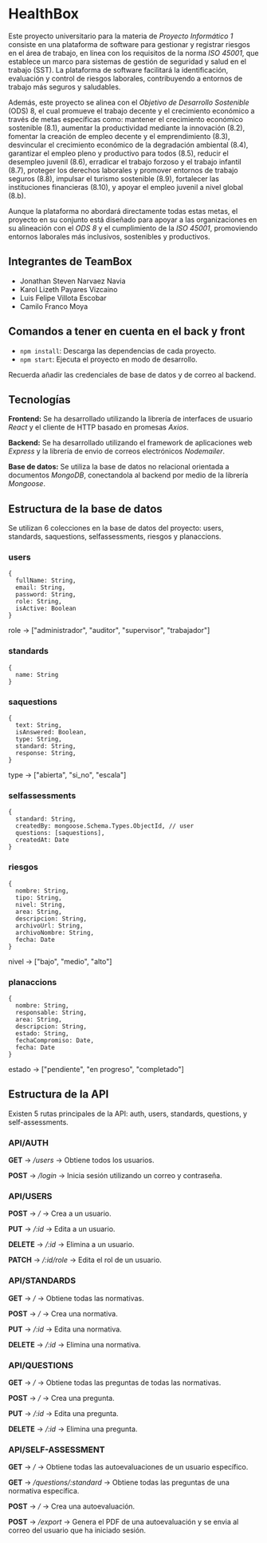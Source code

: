 # HealthBox

Este proyecto universitario para la materia de *Proyecto Informático 1* consiste en una plataforma de software para gestionar y registrar riesgos en el área de trabajo, en línea con los requisitos de la norma *ISO 45001*, que establece un marco para sistemas de gestión de seguridad y salud en el trabajo (SST). La plataforma de software facilitará la identificación, evaluación y control de riesgos laborales, contribuyendo a entornos de trabajo más seguros y saludables. 

Además, este proyecto se alinea con el *Objetivo de Desarrollo Sostenible* (ODS) 8, el cual promueve el trabajo decente y el crecimiento económico a través de metas específicas como: mantener el crecimiento económico sostenible (8.1), aumentar la productividad mediante la innovación (8.2), fomentar la creación de empleo decente y el emprendimiento (8.3), desvincular el crecimiento económico de la degradación ambiental (8.4), garantizar el empleo pleno y productivo para todos (8.5), reducir el desempleo juvenil (8.6), erradicar el trabajo forzoso y el trabajo infantil (8.7), proteger los derechos laborales y promover entornos de trabajo seguros (8.8), impulsar el turismo sostenible (8.9), fortalecer las instituciones financieras (8.10), y apoyar el empleo juvenil a nivel global (8.b). 

Aunque la plataforma no abordará directamente todas estas metas, el proyecto en su conjunto está diseñado para apoyar a las organizaciones en su alineación con el *ODS 8* y el cumplimiento de la *ISO 45001*, promoviendo entornos laborales más inclusivos, sostenibles y productivos. 

## Integrantes de TeamBox

- Jonathan Steven Narvaez Navia
- Karol Lizeth Payares Vizcaino
- Luis Felipe Villota Escobar
- Camilo Franco Moya

## Comandos a tener en cuenta en el back y front

- `npm install`: Descarga las dependencias de cada proyecto.
- `npm start`: Ejecuta el proyecto en modo de desarrollo.

Recuerda añadir las credenciales de base de datos y de correo al backend.

## Tecnologías

**Frontend:** Se ha desarrollado utilizando la librería de interfaces de usuario *React* y el cliente de HTTP basado en promesas *Axios*.

**Backend:** Se ha desarrollado utilizando el framework de aplicaciones web *Express* y la librería de envio de correos electrónicos *Nodemailer*.

**Base de datos:** Se utiliza la base de datos no relacional orientada a documentos *MongoDB*, conectandola al backend por medio de la librería *Mongoose*.

## Estructura de la base de datos

Se utilizan 6 colecciones en la base de datos del proyecto: users, standards, saquestions, selfassessments, riesgos y planaccions.

### users

```
{
  fullName: String,
  email: String,
  password: String,
  role: String,
  isActive: Boolean
}
```
role -> ["administrador", "auditor", "supervisor", "trabajador"]

### standards

```
{
  name: String
}
```

### saquestions

```
{
  text: String,
  isAnswered: Boolean,
  type: String,
  standard: String,
  response: String,
}
```
type -> ["abierta", "si_no", "escala"]

### selfassessments

```
{
  standard: String,
  createdBy: mongoose.Schema.Types.ObjectId, // user
  questions: [saquestions],
  createdAt: Date
}
```

### riesgos

```
{
  nombre: String,
  tipo: String,
  nivel: String,
  area: String,
  descripcion: String,
  archivoUrl: String,
  archivoNombre: String,
  fecha: Date
}
```
nivel -> ["bajo", "medio", "alto"]

### planaccions

```
{
  nombre: String,
  responsable: String,
  area: String,
  descripcion: String,
  estado: String,
  fechaCompromiso: Date,
  fecha: Date
}
```
estado -> ["pendiente", "en progreso", "completado"]

## Estructura de la API

Existen 5 rutas principales de la API: auth, users, standards, questions, y self-assessments.

### API/AUTH

**GET** -> */users* -> Obtiene todos los usuarios.

**POST** -> */login* -> Inicia sesión utilizando un correo y contraseña.

### API/USERS

**POST** -> */* -> Crea a un usuario.

**PUT** -> */:id* -> Edita a un usuario.

**DELETE** -> */:id* -> Elimina a un usuario.

**PATCH** -> */:id/role* -> Edita el rol de un usuario.

### API/STANDARDS

**GET** -> */* -> Obtiene todas las normativas.

**POST** -> */* -> Crea una normativa.

**PUT** -> */:id* -> Edita una normativa.

**DELETE** -> */:id* -> Elimina una normativa.


### API/QUESTIONS

**GET** -> */* -> Obtiene todas las preguntas de todas las normativas.

**POST** -> */* -> Crea una pregunta.

**PUT** -> */:id* -> Edita una pregunta.

**DELETE** -> */:id* -> Elimina una pregunta.

### API/SELF-ASSESSMENT

**GET** -> */* -> Obtiene todas las autoevaluaciones de un usuario específico.

**GET** -> */questions/:standard* -> Obtiene todas las preguntas de una normativa específica.

**POST** -> */* -> Crea una autoevaluación.

**POST** -> */export* -> Genera el PDF de una autoevaluación y se envia al correo del usuario que ha iniciado sesión.
